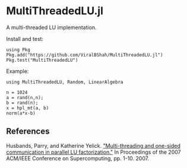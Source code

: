 # MultiThreadedLU.jl

A multi-threaded LU implementation.

Install and test:
```
using Pkg
Pkg.add("https://github.com/ViralBShah/MultiThreadedLU.jl")
Pkg.test("MultiThreadedLU")
```

Example:
```
using MultiThreadedLU, Random, LinearAlgebra

n = 1024
a = rand(n,n);
b = rand(n);
x = hpl_mt(a, b)
norm(a*x-b)
```

## References

Husbands, Parry, and Katherine Yelick. ["Multi-threading and one-sided communication in parallel LU factorization."](https://upc.lbl.gov/publications/husbands-lu-sc07.pdf) In Proceedings of the 2007 ACM/IEEE Conference on Supercomputing, pp. 1-10. 2007.
